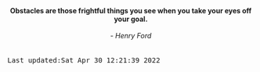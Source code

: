 
<div align="center"><b><span>Obstacles are those frightful things you see when you take your eyes off your goal.</span></b><br><br><i> - Henry Ford</i></div>
<br><br><kbd>Last updated:Sat Apr 30 12:21:39 2022</kbd>